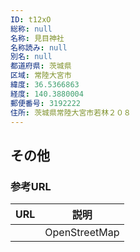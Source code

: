 ```yaml
---
ID: t12xO
総称: null
名称: 見目神社
名称読み: null
別名: null
都道府県: 茨城県
区域: 常陸大宮市
緯度: 36.5366863
経度: 140.3880004
郵便番号: 3192222
住所: 茨城県常陸大宮市若林２０８
---
```


## その他

### 参考URL

| URL | 説明          |
| --- | ------------- |
|     | OpenStreetMap |
